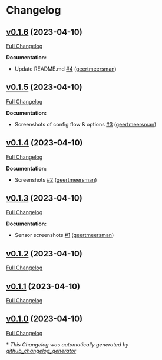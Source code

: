 # Changelog

## [v0.1.6](https://github.com/geertmeersman/youfone/tree/v0.1.6) (2023-04-10)

[Full Changelog](https://github.com/geertmeersman/youfone/compare/v0.1.5...v0.1.6)

**Documentation:**

- Update README.md [\#4](https://github.com/geertmeersman/youfone/pull/4) ([geertmeersman](https://github.com/geertmeersman))

## [v0.1.5](https://github.com/geertmeersman/youfone/tree/v0.1.5) (2023-04-10)

[Full Changelog](https://github.com/geertmeersman/youfone/compare/v0.1.4...v0.1.5)

**Documentation:**

- Screenshots of config flow & options [\#3](https://github.com/geertmeersman/youfone/pull/3) ([geertmeersman](https://github.com/geertmeersman))

## [v0.1.4](https://github.com/geertmeersman/youfone/tree/v0.1.4) (2023-04-10)

[Full Changelog](https://github.com/geertmeersman/youfone/compare/v0.1.3...v0.1.4)

**Documentation:**

- Screenshots [\#2](https://github.com/geertmeersman/youfone/pull/2) ([geertmeersman](https://github.com/geertmeersman))

## [v0.1.3](https://github.com/geertmeersman/youfone/tree/v0.1.3) (2023-04-10)

[Full Changelog](https://github.com/geertmeersman/youfone/compare/v0.1.2...v0.1.3)

**Documentation:**

- Sensor screenshots [\#1](https://github.com/geertmeersman/youfone/pull/1) ([geertmeersman](https://github.com/geertmeersman))

## [v0.1.2](https://github.com/geertmeersman/youfone/tree/v0.1.2) (2023-04-10)

[Full Changelog](https://github.com/geertmeersman/youfone/compare/v0.1.1...v0.1.2)

## [v0.1.1](https://github.com/geertmeersman/youfone/tree/v0.1.1) (2023-04-10)

[Full Changelog](https://github.com/geertmeersman/youfone/compare/v0.1.0...v0.1.1)

## [v0.1.0](https://github.com/geertmeersman/youfone/tree/v0.1.0) (2023-04-10)

[Full Changelog](https://github.com/geertmeersman/youfone/compare/07f70cebbe0d16decc14a94b1a3ffa37c809de7a...v0.1.0)



\* *This Changelog was automatically generated by [github_changelog_generator](https://github.com/github-changelog-generator/github-changelog-generator)*
